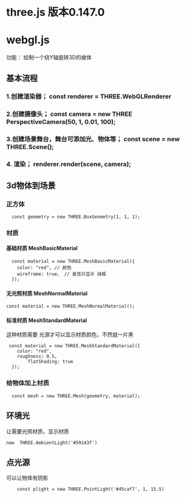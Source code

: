 # three.js 版本0.147.0
# webgl.js
功能： 绘制一个绕Y轴旋转3D的棱体
## 基本流程
### 1.创建渲染器； const renderer = THREE.WebGLRenderer
### 2.创建摄像头； const camera = new THREE PerspectiveCamera(50, 1, 0.01, 100);
### 3.创建场景舞台，舞台可添加光、物体等； const scene = new THREE.Scene();
### 4. 渲染；  renderer.render(scene, camera);

## 3d物体到场景
### 正方体
```
  const geometry = new THREE.BoxGeometry(1, 1, 1);
```
### 材质
#### 基础材质 MeshBasicMaterial
```
  const material = new THREE.MeshBasicMaterial({
    color: "red", // 颜色
    wireframe: true， // 是否只显示 线框
  });

```
#### 无光照材质 MeshNormalMaterial
```
const material = new THREE.MeshNormalMaterial();

```
#### 标准材质 MeshStandardMaterial
这种材质需要 光源才可以显示材质颜色，不然就一片黑
```
 const material = new THREE.MeshStandardMaterial({
    color: "red",
    roughness: 0.5,
		flatShading: true
  });
```
### 给物体加上材质
```
  const mesh = new THREE.Mesh(geometry, material);
```
## 环境光
让需要光照材质，显示材质
```
new  THREE.AmbientLight('#59143f')
```
## 点光源 
可以让物体有阴影
```
	const plight = new THREE.PointLight('#45caf7', 1, 15.5)

```



